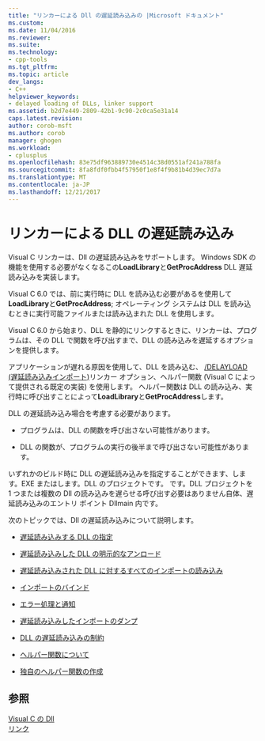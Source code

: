 ```yaml
---
title: "リンカーによる Dll の遅延読み込みの |Microsoft ドキュメント"
ms.custom: 
ms.date: 11/04/2016
ms.reviewer: 
ms.suite: 
ms.technology:
- cpp-tools
ms.tgt_pltfrm: 
ms.topic: article
dev_langs:
- C++
helpviewer_keywords:
- delayed loading of DLLs, linker support
ms.assetid: b2d7e449-2809-42b1-9c90-2c0ca5e31a14
caps.latest.revision: 
author: corob-msft
ms.author: corob
manager: ghogen
ms.workload:
- cplusplus
ms.openlocfilehash: 83e75df963889730e4514c38d0551af241a788fa
ms.sourcegitcommit: 8fa8fdf0fbb4f57950f1e8f4f9b81b4d39ec7d7a
ms.translationtype: MT
ms.contentlocale: ja-JP
ms.lasthandoff: 12/21/2017
---
```

# <a name="linker-support-for-delay-loaded-dlls"></a>リンカーによる DLL の遅延読み込み
Visual C リンカーは、Dll の遅延読み込みをサポートします。 Windows SDK の機能を使用する必要がなくなるこの**LoadLibrary**と**GetProcAddress** DLL 遅延読み込みを実装します。  
  
 Visual C 6.0 では、前に実行時に DLL を読み込む必要があるを使用して**LoadLibrary**と**GetProcAddress**; オペレーティング システムは DLL を読み込むときに実行可能ファイルまたは読み込まれた DLL を使用します。  
  
 Visual C 6.0 から始まり、DLL を静的にリンクするときに、リンカーは、プログラムは、その DLL で関数を呼び出すまで、DLL の読み込みを遅延するオプションを提供します。  
  
 アプリケーションが遅れる原因を使用して、DLL を読み込む、 [/DELAYLOAD (遅延読み込みインポート)](../../build/reference/delayload-delay-load-import.md)リンカー オプション、ヘルパー関数 (Visual C によって提供される既定の実装) を使用します。 ヘルパー関数は DLL の読み込み、実行時に呼び出すことによって**LoadLibrary**と**GetProcAddress**します。  
  
 DLL の遅延読み込み場合を考慮する必要があります。  
  
-   プログラムは、DLL の関数を呼び出さない可能性があります。  
  
-   DLL の関数が、プログラムの実行の後半まで呼び出さない可能性があります。  
  
 いずれかのビルド時に DLL の遅延読み込みを指定することができます、します。EXE またはします。DLL のプロジェクトです。 です。DLL プロジェクトを 1 つまたは複数の Dll の読み込みを遅らせる呼び出す必要はありません自体、遅延読み込みのエントリ ポイント Dllmain 内です。  
  
 次のトピックでは、Dll の遅延読み込みについて説明します。  
  
-   [遅延読み込みする DLL の指定](../../build/reference/specifying-dlls-to-delay-load.md)  
  
-   [遅延読み込みした DLL の明示的なアンロード](../../build/reference/explicitly-unloading-a-delay-loaded-dll.md)  
  
-   [遅延読み込みされた DLL に対するすべてのインポートの読み込み](../../build/reference/loading-all-imports-for-a-delay-loaded-dll.md)  
  
-   [インポートのバインド](../../build/reference/binding-imports.md)  
  
-   [エラー処理と通知](../../build/reference/error-handling-and-notification.md)  
  
-   [遅延読み込みしたインポートのダンプ](../../build/reference/dumping-delay-loaded-imports.md)  
  
-   [DLL の遅延読み込みの制約](../../build/reference/constraints-of-delay-loading-dlls.md)  
  
-   [ヘルパー関数について](understanding-the-helper-function.md)  
  
-   [独自のヘルパー関数の作成](../../build/reference/developing-your-own-helper-function.md)  
  
## <a name="see-also"></a>参照  
 [Visual C の Dll](../../build/dlls-in-visual-cpp.md)   
 [リンク](../../build/reference/linking.md)